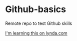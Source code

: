 # Github-basics
Remote repo to test Github skills

[I'm learning this on lynda.com](http://www.lynda.com)
